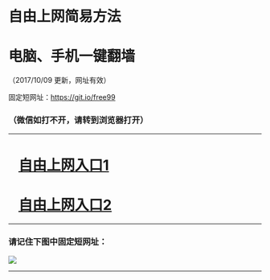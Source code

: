 ﻿# 自由上网简易方法

# 电脑、手机一键翻墙

（2017/10/09 更新，网址有效）

固定短网址：https://git.io/free99

### （微信如打不开，请转到浏览器打开）


***





# &nbsp;&nbsp; <a href="http://ft1055214987.fwq-tz-1001.info/fwqtz01.html?t=10090011305 " target="_blank">自由上网入口1</a>
# &nbsp;&nbsp; <a href="http://ft2116611623.fwq-tz-1002.info/fwqtz02.html?t=100900131857 " target="_blank">自由上网入口2</a>
***

### 请记住下图中固定短网址：

<img src="https://s3-us-west-2.amazonaws.com/fwq-1001/yjfq-20170905okok.png" /> 


***

